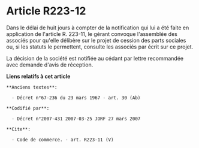 # Article R223-12

Dans le délai de huit jours à compter de la notification qui lui a été faite en application de l'article R. 223-11, le gérant
convoque l'assemblée des associés pour qu'elle délibère sur le projet de cession des parts sociales ou, si les statuts le
permettent, consulte les associés par écrit sur ce projet.

La décision de la société est notifiée au cédant par lettre recommandée avec demande d'avis de réception.

**Liens relatifs à cet article**

	**Anciens textes**:

	  - Décret n°67-236 du 23 mars 1967 - art. 30 (Ab)

	**Codifié par**:

	  - Décret n°2007-431 2007-03-25 JORF 27 mars 2007

	**Cite**:

	  - Code de commerce. - art. R223-11 (V)
